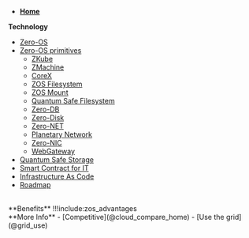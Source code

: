 - **[Home](@threefold_home)**

**Technology**

- [Zero-OS](@zos)
- [Zero-OS primitives](@tfgrid_primitives)
  - [ZKube](@zkube)
  - [ZMachine](@zmachine)
  - [CoreX](@corex)
  - [ZOS Filesystem](@zos_fs)
  - [ZOS Mount](@zmount)
  - [Quantum Safe Filesystem](@qsfs)
  - [Zero-DB](@zdb)
  - [Zero-Disk](@zdisk)
  - [Zero-NET](@znet)
  - [Planetary Network](@planetary_network)
  - [Zero-NIC](@znic)
  - [WebGateway](@webgw)
- [Quantum Safe Storage](@qsss_home)
- [Smart Contract for IT](@smartcontract_it)
- [Infrastructure As Code](@smartcontract_iac)
- [Roadmap](roadmap_grid)
<BR>
**Benefits**
!!!include:zos_advantages
<BR>
**More Info**
- [Competitive](@cloud_compare_home)
- [Use the grid](@grid_use)
<!-- - [Release Notes](@releasenotes) -->
<!-- - [Consensus Mechanism](@consensus3) -->